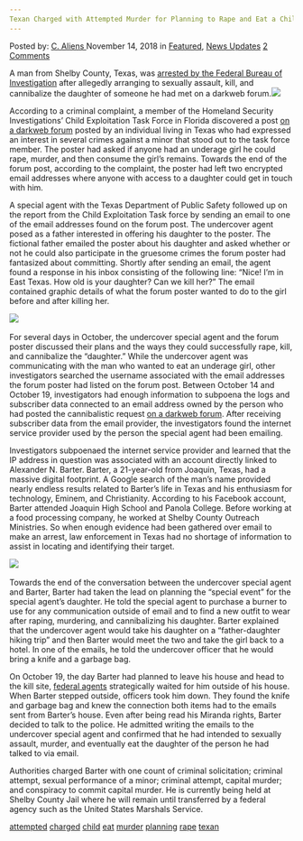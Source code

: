 ```yaml
---
Texan Charged with Attempted Murder for Planning to Rape and Eat a Child
---
```

<article class="post-listing post-27217 post type-post status-publish format-standard has-post-thumbnail hentry 
 tag-attempted tag-charged tag-child tag-eat tag-murder tag-planning tag-rape tag-texan">
<div class="post-inner">
<span>Posted by: <a href="https://www.deepdotweb.com/author/caliens/" title="">C. Aliens </a></span>
<span>November 14, 2018</span>
<span>in <a href="https://www.deepdotweb.com/category/deepdot-news/" rel="category tag">Featured</a>, <a href="https://www.deepdotweb.com/category/news-updates/" rel="category tag">News Updates</a></span>
<span><a href="https://www.deepdotweb.com/2018/11/14/texan-charged-with-attempted-murder-for-planning-to-rape-and-eat-a-child/#comments">2 Comments</a></span>


<p>A man from Shelby County, Texas, was <a href="https://www.lightandchampion.com/news-center-news-joaquin-news-logansport-news-shelbyville-news-tenaha-news-timpson-news/joaquin-man">arrested by the Federal Bureau of Investigation</a> after allegedly arranging to sexually assault, kill, and cannibalize the daughter of someone he had met on a darkweb forum.<img class="wp-image-27221 aligncenter" src="/imgs/2018/11/word-image-19.jpeg" srcset="/imgs/2018/11/word-image-19.jpeg 660w, /imgs/2018/11/word-image-19-300x150.jpeg 300w" sizes="(max-width: 660px) 100vw, 660px" /></p>
<p>According to a criminal complaint, a member of the Homeland Security Investigations’ Child Exploitation Task Force in Florida discovered a post <a href="https://www.deepdotweb.com/tag/darknet/">on a darkweb forum</a> posted by an individual living in Texas who had expressed an interest in several crimes against a minor that stood out to the task force member. The poster had asked if anyone had an underage girl he could rape, murder, and then consume the girl’s remains. Towards the end of the forum post, according to the complaint, the poster had left two encrypted email addresses where anyone with access to a daughter could get in touch with him.</p>
<p>A special agent with the Texas Department of Public Safety followed up on the report from the Child Exploitation Task force by sending an email to one of the email addresses found on the forum post. The undercover agent posed as a father interested in offering his daughter to the poster. The fictional father emailed the poster about his daughter and asked whether or not he could also participate in the gruesome crimes the forum poster had fantasized about committing. Shortly after sending an email, the agent found a response in his inbox consisting of the following line: &#8220;Nice! I’m in East Texas. How old is your daughter? Can we kill her?” The email contained graphic details of what the forum poster wanted to do to the girl before and after killing her.</p>
<p><img class="wp-image-27222" src="/imgs/2018/11/word-image-20.jpeg" srcset="/imgs/2018/11/word-image-20.jpeg 660w, /imgs/2018/11/word-image-20-300x206.jpeg 300w" sizes="(max-width: 660px) 100vw, 660px" /></p>
<p>For several days in October, the undercover special agent and the forum poster discussed their plans and the ways they could successfully rape, kill, and cannibalize the “daughter.” While the undercover agent was communicating with the man who wanted to eat an underage girl, other investigators searched the username associated with the email addresses the forum poster had listed on the forum post. Between October 14 and October 19, investigators had enough information to subpoena the logs and subscriber data connected to an email address owned by the person who had posted the cannibalistic request <a href="https://www.deepdotweb.com/marketplace-directory/categories/discussion-forums">on a darkweb forum</a>. After receiving subscriber data from the email provider, the investigators found the internet service provider used by the person the special agent had been emailing.</p>
<p>Investigators subpoenaed the internet service provider and learned that the IP address in question was associated with an account directly linked to Alexander N. Barter. Barter, a 21-year-old from Joaquin, Texas, had a massive digital footprint. A Google search of the man’s name provided nearly endless results related to Barter’s life in Texas and his enthusiasm for technology, Eminem, and Christianity. According to his Facebook account, Barter attended Joaquin High School and Panola College. Before working at a food processing company, he worked at Shelby County Outreach Ministries. So when enough evidence had been gathered over email to make an arrest, law enforcement in Texas had no shortage of information to assist in locating and identifying their target.</p>
<p><img class="wp-image-27223" src="/imgs/2018/11/word-image-21.jpeg" srcset="/imgs/2018/11/word-image-21.jpeg 660w, /imgs/2018/11/word-image-21-300x150.jpeg 300w" sizes="(max-width: 660px) 100vw, 660px" /></p>
<p>Towards the end of the conversation between the undercover special agent and Barter, Barter had taken the lead on planning the “special event” for the special agent’s daughter. He told the special agent to purchase a burner to use for any communication outside of email and to find a new outfit to wear after raping, murdering, and cannibalizing his daughter. Barter explained that the undercover agent would take his daughter on a “father-daughter hiking trip” and then Barter would meet the two and take the girl back to a hotel. In one of the emails, he told the undercover officer that he would bring a knife and a garbage bag.</p>
<p>On October 19, the day Barter had planned to leave his house and head to the kill site, <a href="https://www.deepdotweb.com/tag/fbi/">federal agents</a> strategically waited for him outside of his house. When Barter stepped outside, officers took him down. They found the knife and garbage bag and knew the connection both items had to the emails sent from Barter’s house. Even after being read his Miranda rights, Barter decided to talk to the police. He admitted writing the emails to the undercover special agent and confirmed that he had intended to sexually assault, murder, and eventually eat the daughter of the person he had talked to via email.</p>
<p>Authorities charged Barter with one count of criminal solicitation; criminal attempt, sexual performance of a minor; criminal attempt, capital murder; and conspiracy to commit capital murder. He is currently being held at Shelby County Jail where he will remain until transferred by a federal agency such as the United States Marshals Service.</p>
</div>
<a href="https://www.deepdotweb.com/tag/attempted/" rel="tag">attempted</a> <a href="https://www.deepdotweb.com/tag/charged/" rel="tag">charged</a> <a href="https://www.deepdotweb.com/tag/child/" rel="tag">child</a> <a href="https://www.deepdotweb.com/tag/eat/" rel="tag">eat</a> <a href="https://www.deepdotweb.com/tag/murder/" rel="tag">murder</a> <a href="https://www.deepdotweb.com/tag/planning/" rel="tag">planning</a> <a href="https://www.deepdotweb.com/tag/rape/" rel="tag">rape</a> <a href="https://www.deepdotweb.com/tag/texan/" rel="tag">texan</a></span> <span style="display:none" class="updated">2018-11-14<a href="https://www.deepdotweb.com/author/caliens/" title="Posts by C. Aliens" rel="author">C. Aliens</a></strong></div>
</div>
</article>

